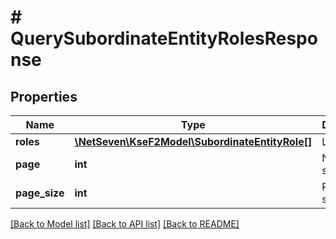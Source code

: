 # # QuerySubordinateEntityRolesResponse

## Properties

Name | Type | Description | Notes
------------ | ------------- | ------------- | -------------
**roles** | [**\NetSeven\KseF2Model\SubordinateEntityRole[]**](SubordinateEntityRole.md) | Lista ról. | [optional]
**page** | **int** | Numer strony. | [optional]
**page_size** | **int** | Rozmiar strony. | [optional]

[[Back to Model list]](../../README.md#models) [[Back to API list]](../../README.md#endpoints) [[Back to README]](../../README.md)
